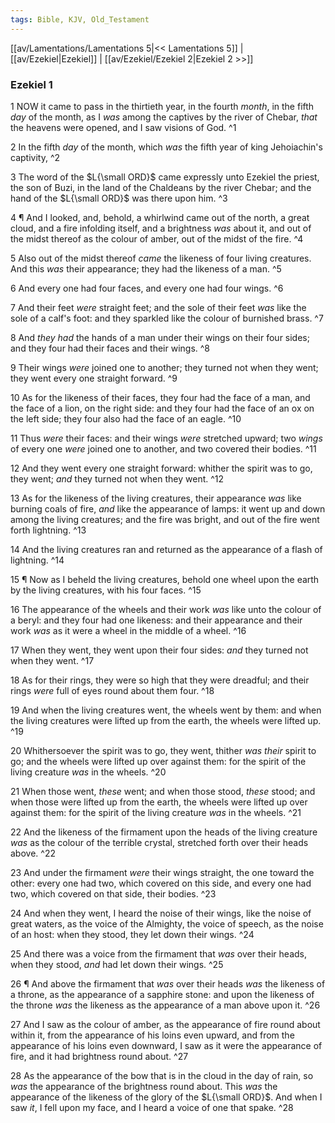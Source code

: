 ```yaml
---
tags: Bible, KJV, Old_Testament
---
```


[[av/Lamentations/Lamentations 5|<< Lamentations 5]] | [[av/Ezekiel|Ezekiel]] | [[av/Ezekiel/Ezekiel 2|Ezekiel 2 >>]]

### Ezekiel 1

1 NOW it came to pass in the thirtieth year, in the fourth _month_, in the fifth _day_ of the month, as I _was_ among the captives by the river of Chebar, _that_ the heavens were opened, and I saw visions of God. ^1

2 In the fifth _day_ of the month, which _was_ the fifth year of king Jehoiachin's captivity, ^2

3 The word of the $L{\small ORD}$ came expressly unto Ezekiel the priest, the son of Buzi, in the land of the Chaldeans by the river Chebar; and the hand of the $L{\small ORD}$ was there upon him. ^3

4 ¶ And I looked, and, behold, a whirlwind came out of the north, a great cloud, and a fire infolding itself, and a brightness _was_ about it, and out of the midst thereof as the colour of amber, out of the midst of the fire. ^4

5 Also out of the midst thereof _came_ the likeness of four living creatures. And this _was_ their appearance; they had the likeness of a man. ^5

6 And every one had four faces, and every one had four wings. ^6

7 And their feet _were_ straight feet; and the sole of their feet _was_ like the sole of a calf's foot: and they sparkled like the colour of burnished brass. ^7

8 And _they_ _had_ the hands of a man under their wings on their four sides; and they four had their faces and their wings. ^8

9 Their wings _were_ joined one to another; they turned not when they went; they went every one straight forward. ^9

10 As for the likeness of their faces, they four had the face of a man, and the face of a lion, on the right side: and they four had the face of an ox on the left side; they four also had the face of an eagle. ^10

11 Thus _were_ their faces: and their wings _were_ stretched upward; two _wings_ of every one _were_ joined one to another, and two covered their bodies. ^11

12 And they went every one straight forward: whither the spirit was to go, they went; _and_ they turned not when they went. ^12

13 As for the likeness of the living creatures, their appearance _was_ like burning coals of fire, _and_ like the appearance of lamps: it went up and down among the living creatures; and the fire was bright, and out of the fire went forth lightning. ^13

14 And the living creatures ran and returned as the appearance of a flash of lightning. ^14

15 ¶ Now as I beheld the living creatures, behold one wheel upon the earth by the living creatures, with his four faces. ^15

16 The appearance of the wheels and their work _was_ like unto the colour of a beryl: and they four had one likeness: and their appearance and their work _was_ as it were a wheel in the middle of a wheel. ^16

17 When they went, they went upon their four sides: _and_ they turned not when they went. ^17

18 As for their rings, they were so high that they were dreadful; and their rings _were_ full of eyes round about them four. ^18

19 And when the living creatures went, the wheels went by them: and when the living creatures were lifted up from the earth, the wheels were lifted up. ^19

20 Whithersoever the spirit was to go, they went, thither _was_ _their_ spirit to go; and the wheels were lifted up over against them: for the spirit of the living creature _was_ in the wheels. ^20

21 When those went, _these_ went; and when those stood, _these_ stood; and when those were lifted up from the earth, the wheels were lifted up over against them: for the spirit of the living creature _was_ in the wheels. ^21

22 And the likeness of the firmament upon the heads of the living creature _was_ as the colour of the terrible crystal, stretched forth over their heads above. ^22

23 And under the firmament _were_ their wings straight, the one toward the other: every one had two, which covered on this side, and every one had two, which covered on that side, their bodies. ^23

24 And when they went, I heard the noise of their wings, like the noise of great waters, as the voice of the Almighty, the voice of speech, as the noise of an host: when they stood, they let down their wings. ^24

25 And there was a voice from the firmament that _was_ over their heads, when they stood, _and_ had let down their wings. ^25

26 ¶ And above the firmament that _was_ over their heads _was_ the likeness of a throne, as the appearance of a sapphire stone: and upon the likeness of the throne _was_ the likeness as the appearance of a man above upon it. ^26

27 And I saw as the colour of amber, as the appearance of fire round about within it, from the appearance of his loins even upward, and from the appearance of his loins even downward, I saw as it were the appearance of fire, and it had brightness round about. ^27

28 As the appearance of the bow that is in the cloud in the day of rain, so _was_ the appearance of the brightness round about. This _was_ the appearance of the likeness of the glory of the $L{\small ORD}$. And when I saw _it_, I fell upon my face, and I heard a voice of one that spake. ^28
